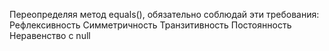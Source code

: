 Переопределяя метод equals(), обязательно соблюдай эти требования:
Рефлексивность
Симметричность
Транзитивность
Постоянность
Неравенство с null

